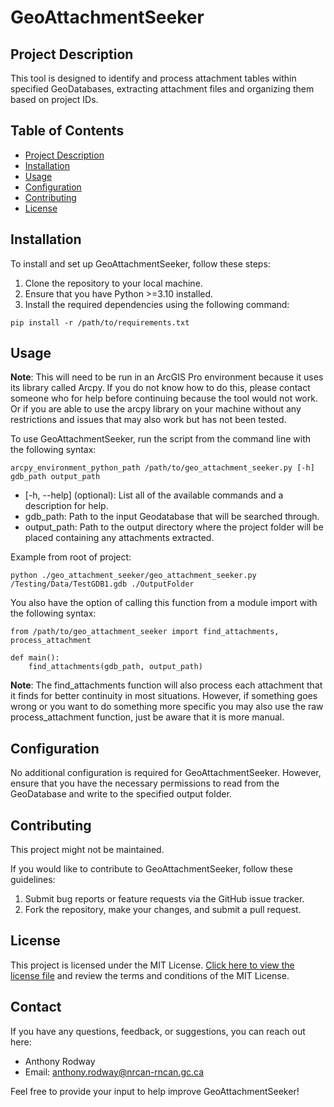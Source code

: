 # GeoAttachmentSeeker

## Project Description

This tool is designed to identify and process attachment tables within specified GeoDatabases, extracting attachment files and organizing them based on project IDs.

## Table of Contents

- [Project Description](#project-description)
- [Installation](#installation)
- [Usage](#usage)
- [Configuration](#configuration)
- [Contributing](#contributing)
- [License](#license)

## Installation

To install and set up GeoAttachmentSeeker, follow these steps:

1. Clone the repository to your local machine.
2. Ensure that you have Python >=3.10 installed.
3. Install the required dependencies using the following command:

```
pip install -r /path/to/requirements.txt
```

## Usage

**Note**: This will need to be run in an ArcGIS Pro environment because it uses its library called Arcpy. If you do not know how to do this, please contact someone who for help before continuing because the tool would not work. Or if you are able to use the arcpy library on your machine without any restrictions and issues that may also work but has not been tested.

To use GeoAttachmentSeeker, run the script from the command line with the following syntax:
```
arcpy_environment_python_path /path/to/geo_attachment_seeker.py [-h] gdb_path output_path
```
- [-h, --help] (optional): List all of the available commands and a description for help.
- gdb_path: Path to the input Geodatabase that will be searched through.
- output_path: Path to the output directory where the project folder will be placed containing any attachments extracted.

Example from root of project:
```
python ./geo_attachment_seeker/geo_attachment_seeker.py /Testing/Data/TestGDB1.gdb ./OutputFolder
```

You also have the option of calling this function from a module import with the following syntax:
```
from /path/to/geo_attachment_seeker import find_attachments, process_attachment

def main():
    find_attachments(gdb_path, output_path)
```
**Note**: The find_attachments function will also process each attachment that it finds for better continuity in most situations. However, if something goes wrong or you want to do something more specific you may also use the raw process_attachment function, just be aware that it is more manual.

## Configuration

No additional configuration is required for GeoAttachmentSeeker. However, ensure that you have the necessary permissions to read from the GeoDatabase and write to the specified output folder.

## Contributing

This project might not be maintained.

If you would like to contribute to GeoAttachmentSeeker, follow these guidelines:

1. Submit bug reports or feature requests via the GitHub issue tracker.
2. Fork the repository, make your changes, and submit a pull request.

## License

This project is licensed under the MIT License. [Click here to view the license file](../LICENSE) and review the terms and conditions of the MIT License.

## Contact

If you have any questions, feedback, or suggestions, you can reach out here:

- Anthony Rodway
- Email: anthony.rodway@nrcan-rncan.gc.ca

Feel free to provide your input to help improve GeoAttachmentSeeker!
